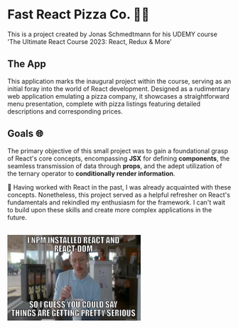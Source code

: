 # Fast React Pizza Co. 🍕🧾

This is a project created by Jonas Schmedtmann for his UDEMY course 'The Ultimate React Course 2023: React, Redux & More'

## The App

This application marks the inaugural project within the course, serving as an initial foray into the world of React development. Designed as a rudimentary web application emulating a pizza company, it showcases a straightforward menu presentation, complete with pizza listings featuring detailed descriptions and corresponding prices.

## Goals 🌐

The primary objective of this small project was to gain a foundational grasp of React's core concepts, encompassing **JSX** for defining **components**, the seamless transmission of data through **props**, and the adept utilization of the ternary operator to **conditionally render information**.

💙 Having worked with React in the past, I was already acquainted with these concepts. Nonetheless, this project served as a helpful refresher on React's fundamentals and rekindled my enthusiasm for the framework. I can't wait to build upon these skills and create more complex applications in the future.

<br />
<img src="meme.jpeg" width="300" />
